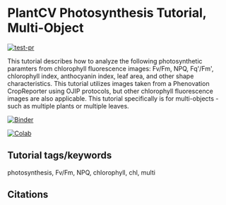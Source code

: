 # PlantCV Photosynthesis Tutorial, Multi-Object

[![test-pr](https://github.com/danforthcenter/plantcv-tutorial-photosynthesis-multi/actions/workflows/ci-tests.yml/badge.svg)](https://github.com/danforthcenter/plantcv-tutorial-photosynthesis-multi/actions/workflows/ci-tests.yml)

This tutorial describes how to analyze the following photosynthetic paramters from chlorophyll fluorescence images: Fv/Fm, NPQ, Fq'/Fm', chlorophyll index, anthocyanin index, leaf area, and other shape characteristics. This tutorial utilizes images taken from a Phenovation CropReporter using OJIP protocols, but other chlorophyll fluorescence images are also applicable. This tutorial specifically is for multi-objects - such as multiple plants or multiple leaves. 

[![Binder](https://mybinder.org/badge_logo.svg)](https://mybinder.org/v2/gh/danforthcenter/plantcv-tutorial-photosynthesis-multi/HEAD?labpath=index.ipynb)

[![Colab](https://colab.research.google.com/assets/colab-badge.svg)](https://colab.research.google.com/github/danforthcenter/photosynthesis-multi/blob/main/index-Colab.ipynb)

## Tutorial tags/keywords

photosynthesis, Fv/Fm, NPQ, chlorophyll, chl, multi

## Citations




